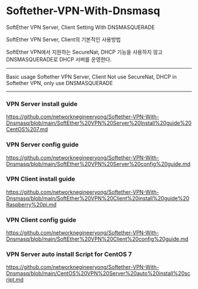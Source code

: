 # Softether-VPN-With-Dnsmasq
SoftEther VPN Server, Client Setting With DNSMASQUERADE

SoftEther VPN Server, Client의 기본적인 사용방법

SoftEther VPN에서 지원하는 SecureNat, DHCP 기능을 사용하지 않고 DNSMASQUERADE로 DHCP 서버를 운영한다.
- - -
Basic usage Softether VPN Server, Client
Not use SecureNat, DHCP in Softether VPN, only use DNSMASQUERADE
- - -
### VPN Server install guide
https://github.com/networknegineeryong/Softether-VPN-With-Dnsmasq/blob/main/SoftEther%20VPN%20Server%20Install%20guide%20CentOS%207.md

### VPN Server config guide
https://github.com/networknegineeryong/Softether-VPN-With-Dnsmasq/blob/main/SoftEther%20VPN%20Server%20config%20guide.md

### VPN Client install guide
https://github.com/networknegineeryong/Softether-VPN-With-Dnsmasq/blob/main/SoftEther%20VPN%20Client%20install%20guide%20Raspberry%20pi.md

### VPN Client config guide
https://github.com/networknegineeryong/Softether-VPN-With-Dnsmasq/blob/main/SoftEther%20VPN%20Client%20config%20guide.md

### VPN Server auto install Script for CentOS 7
https://github.com/networknegineeryong/Softether-VPN-With-Dnsmasq/blob/main/CentOS%20VPN%20Server%20auto%20install%20script.md